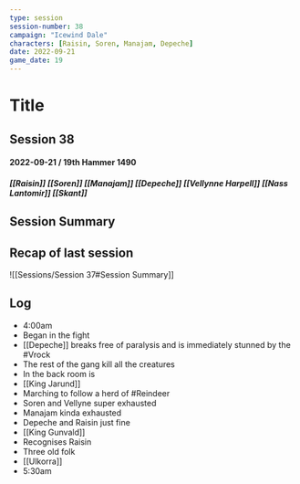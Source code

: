 ```yaml
---
type: session
session-number: 38
campaign: "Icewind Dale"
characters: [Raisin, Soren, Manajam, Depeche]
date: 2022-09-21
game_date: 19
---
```


# Title
## Session 38
#### 2022-09-21 / 19th Hammer 1490
##### [[Raisin]] [[Soren]] [[Manajam]] [[Depeche]] [[Vellynne Harpell]] [[Nass Lantomir]] [[Skant]]

## Session Summary

## Recap of last session
![[Sessions/Session 37#Session Summary]]

## Log

- 4:00am
- Began in the fight
- [[Depeche]] breaks free of paralysis and is immediately stunned by the #Vrock 
- The rest of the gang kill all the creatures
- In the back room is
- [[King Jarund]]
- Marching to follow a herd of #Reindeer
- Soren and Vellyne super exhausted
- Manajam kinda exhausted
- Depeche and Raisin just fine
- [[King Gunvald]]
- Recognises Raisin
- Three old folk 
- [[Ulkorra]]
- 5:30am